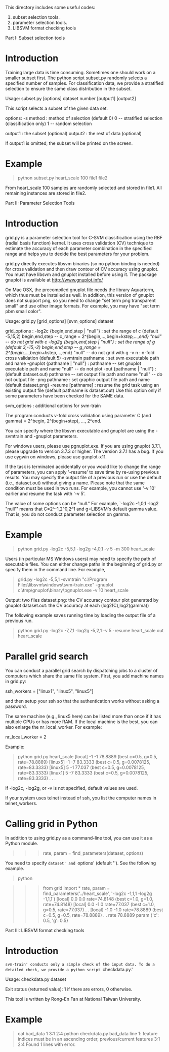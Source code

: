 This directory includes some useful codes:

1. subset selection tools.
2. parameter selection tools.
3. LIBSVM format checking tools

Part I: Subset selection tools

Introduction
============

Training large data is time consuming. Sometimes one should work on a
smaller subset first. The python script subset.py randomly selects a
specified number of samples. For classification data, we provide a
stratified selection to ensure the same class distribution in the
subset.

Usage: subset.py [options] dataset number [output1] [output2]

This script selects a subset of the given data set.

options:
-s method : method of selection (default 0)
     0 -- stratified selection (classification only)
     1 -- random selection

output1 : the subset (optional)
output2 : the rest of data (optional)

If output1 is omitted, the subset will be printed on the screen.

Example
=======

> python subset.py heart_scale 100 file1 file2

From heart_scale 100 samples are randomly selected and stored in
file1. All remaining instances are stored in file2.


Part II: Parameter Selection Tools

Introduction
============

grid.py is a parameter selection tool for C-SVM classification using
the RBF (radial basis function) kernel. It uses cross validation (CV)
technique to estimate the accuracy of each parameter combination in
the specified range and helps you to decide the best parameters for
your problem.

grid.py directly executes libsvm binaries (so no python binding is needed)
for cross validation and then draw contour of CV accuracy using gnuplot.
You must have libsvm and gnuplot installed before using it. The package
gnuplot is available at http://www.gnuplot.info/

On Mac OSX, the precompiled gnuplot file needs the library Aquarterm,
which thus must be installed as well. In addition, this version of
gnuplot does not support png, so you need to change "set term png
transparent small" and use other image formats. For example, you may
have "set term pbm small color".

Usage: grid.py [grid_options] [svm_options] dataset

grid_options :
-log2c {begin,end,step | "null"} : set the range of c (default -5,15,2)
    begin,end,step -- c_range = 2^{begin,...,begin+k*step,...,end}
    "null"         -- do not grid with c
-log2g {begin,end,step | "null"} : set the range of g (default 3,-15,-2)
    begin,end,step -- g_range = 2^{begin,...,begin+k*step,...,end}
    "null"         -- do not grid with g
-v n : n-fold cross validation (default 5)
-svmtrain pathname : set svm executable path and name
-gnuplot {pathname | "null"} :
    pathname -- set gnuplot executable path and name
    "null"   -- do not plot 
-out {pathname | "null"} : (default dataset.out)
    pathname -- set output file path and name
    "null"   -- do not output file
-png pathname : set graphic output file path and name (default dataset.png)
-resume [pathname] : resume the grid task using an existing output file (default pathname is dataset.out)
    Use this option only if some parameters have been checked for the SAME data.

svm_options : additional options for svm-train

The program conducts v-fold cross validation using parameter C (and gamma)
= 2^begin, 2^(begin+step), ..., 2^end.

You can specify where the libsvm executable and gnuplot are using the
-svmtrain and -gnuplot parameters.

For windows users, please use pgnuplot.exe. If you are using gnuplot
3.7.1, please upgrade to version 3.7.3 or higher. The version 3.7.1
has a bug. If you use cygwin on windows, please use gunplot-x11.

If the task is terminated accidentally or you would like to change the
range of parameters, you can apply '-resume' to save time by re-using
previous results.  You may specify the output file of a previous run
or use the default (i.e., dataset.out) without giving a name. Please
note that the same condition must be used in two runs. For example,
you cannot use '-v 10' earlier and resume the task with '-v 5'.

The value of some options can be "null." For example, `-log2c -1,0,1
-log2 "null"' means that C=2^-1,2^0,2^1 and g=LIBSVM's default gamma
value. That is, you do not conduct parameter selection on gamma.

Example
=======

> python grid.py -log2c -5,5,1 -log2g -4,0,1 -v 5 -m 300 heart_scale

Users (in particular MS Windows users) may need to specify the path of
executable files. You can either change paths in the beginning of
grid.py or specify them in the command line. For example,

> grid.py -log2c -5,5,1 -svmtrain "c:\Program Files\libsvm\windows\svm-train.exe" -gnuplot c:\tmp\gnuplot\binary\pgnuplot.exe -v 10 heart_scale

Output: two files
dataset.png: the CV accuracy contour plot generated by gnuplot
dataset.out: the CV accuracy at each (log2(C),log2(gamma))

The following example saves running time by loading the output file of a previous run.

> python grid.py -log2c -7,7,1 -log2g -5,2,1 -v 5 -resume heart_scale.out heart_scale

Parallel grid search
====================

You can conduct a parallel grid search by dispatching jobs to a
cluster of computers which share the same file system. First, you add
machine names in grid.py:

ssh_workers = ["linux1", "linux5", "linux5"]

and then setup your ssh so that the authentication works without
asking a password.

The same machine (e.g., linux5 here) can be listed more than once if
it has multiple CPUs or has more RAM. If the local machine is the
best, you can also enlarge the nr_local_worker. For example:

nr_local_worker = 2

Example:

> python grid.py heart_scale
[local] -1 -1 78.8889  (best c=0.5, g=0.5, rate=78.8889)
[linux5] -1 -7 83.3333  (best c=0.5, g=0.0078125, rate=83.3333)
[linux5] 5 -1 77.037  (best c=0.5, g=0.0078125, rate=83.3333)
[linux1] 5 -7 83.3333  (best c=0.5, g=0.0078125, rate=83.3333)
.
.
.

If -log2c, -log2g, or -v is not specified, default values are used.

If your system uses telnet instead of ssh, you list the computer names
in telnet_workers.

Calling grid in Python
======================

In addition to using grid.py as a command-line tool, you can use it as a
Python module. 

>>> rate, param = find_parameters(dataset, options)

You need to specify `dataset' and `options' (default ''). See the following example.

> python

>>> from grid import *
>>> rate, param = find_parameters('../heart_scale', '-log2c -1,1,1 -log2g -1,1,1')
[local] 0.0 0.0 rate=74.8148 (best c=1.0, g=1.0, rate=74.8148)
[local] 0.0 -1.0 rate=77.037 (best c=1.0, g=0.5, rate=77.037)
.
.
[local] -1.0 -1.0 rate=78.8889 (best c=0.5, g=0.5, rate=78.8889)
.
.
>>> rate
78.8889
>>> param
{'c': 0.5, 'g': 0.5}


Part III: LIBSVM format checking tools

Introduction
============

`svm-train' conducts only a simple check of the input data. To do a
detailed check, we provide a python script `checkdata.py.'

Usage: checkdata.py dataset

Exit status (returned value): 1 if there are errors, 0 otherwise.

This tool is written by Rong-En Fan at National Taiwan University.

Example
=======

> cat bad_data
1 3:1 2:4
> python checkdata.py bad_data
line 1: feature indices must be in an ascending order, previous/current features 3:1 2:4
Found 1 lines with error.


